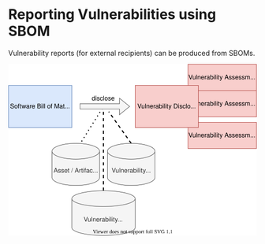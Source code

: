 # Reporting Vulnerabilities using SBOM

Vulnerability reports (for external recipients) can be produced from SBOMs.

![Vulnerability Reports created from SBOM](figures/04-sbom-to-report.svg)

